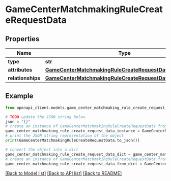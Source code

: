 # GameCenterMatchmakingRuleCreateRequestData


## Properties

Name | Type | Description | Notes
------------ | ------------- | ------------- | -------------
**type** | **str** |  | 
**attributes** | [**GameCenterMatchmakingRuleCreateRequestDataAttributes**](GameCenterMatchmakingRuleCreateRequestDataAttributes.md) |  | 
**relationships** | [**GameCenterMatchmakingRuleCreateRequestDataRelationships**](GameCenterMatchmakingRuleCreateRequestDataRelationships.md) |  | 

## Example

```python
from openapi_client.models.game_center_matchmaking_rule_create_request_data import GameCenterMatchmakingRuleCreateRequestData

# TODO update the JSON string below
json = "{}"
# create an instance of GameCenterMatchmakingRuleCreateRequestData from a JSON string
game_center_matchmaking_rule_create_request_data_instance = GameCenterMatchmakingRuleCreateRequestData.from_json(json)
# print the JSON string representation of the object
print(GameCenterMatchmakingRuleCreateRequestData.to_json())

# convert the object into a dict
game_center_matchmaking_rule_create_request_data_dict = game_center_matchmaking_rule_create_request_data_instance.to_dict()
# create an instance of GameCenterMatchmakingRuleCreateRequestData from a dict
game_center_matchmaking_rule_create_request_data_from_dict = GameCenterMatchmakingRuleCreateRequestData.from_dict(game_center_matchmaking_rule_create_request_data_dict)
```
[[Back to Model list]](../README.md#documentation-for-models) [[Back to API list]](../README.md#documentation-for-api-endpoints) [[Back to README]](../README.md)



